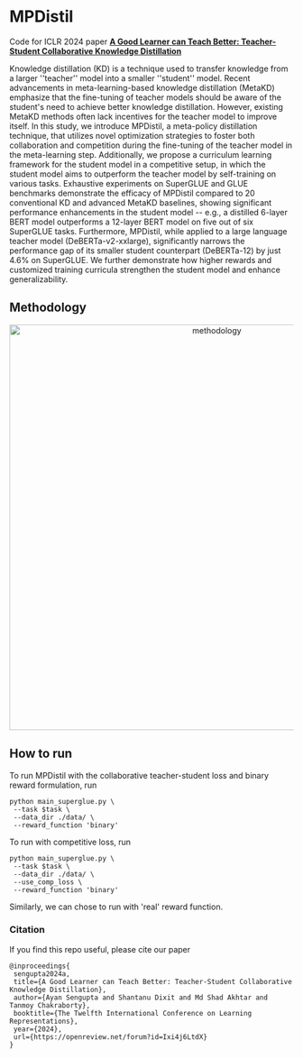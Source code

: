 # MPDistil
Code for ICLR 2024 paper **[A Good Learner can Teach Better: Teacher-Student Collaborative Knowledge Distillation](https://openreview.net/forum?id=Ixi4j6LtdX)**

Knowledge distillation (KD) is a technique used to transfer knowledge from a larger ''teacher'' model into a smaller ''student'' model. Recent advancements in meta-learning-based knowledge distillation (MetaKD) emphasize that the fine-tuning of teacher models should be aware of the student's need to achieve better knowledge distillation. However, existing MetaKD methods often lack incentives for the teacher model to improve itself. In this study, we introduce MPDistil, a meta-policy distillation technique, that utilizes novel optimization strategies to foster both collaboration and competition during the fine-tuning of the teacher model in the meta-learning step. Additionally, we propose a curriculum learning framework for the student model in a competitive setup, in which the student model aims to outperform the teacher model by self-training on various tasks. Exhaustive experiments on SuperGLUE and GLUE benchmarks demonstrate the efficacy of MPDistil compared to 20 conventional KD and advanced MetaKD baselines, showing significant performance enhancements in the student model -- e.g., a distilled 6-layer BERT model outperforms a 12-layer BERT model on five out of six SuperGLUE tasks. Furthermore, MPDistil, while applied to a large language teacher model (DeBERTa-v2-xxlarge), significantly narrows the performance gap of its smaller student counterpart (DeBERTa-12) by just 4.6% on SuperGLUE. We further demonstrate how higher rewards and customized training curricula strengthen the student model and enhance generalizability.

## Methodology
<p align="center">
  <img width="720" alt="methodology" src="https://github.com/notmyname16/MPDistil/assets/88495622/e9444194-08fd-43ad-880b-94232302f449">
</p>

## How to run

To run MPDistil with the collaborative teacher-student loss and binary reward formulation, run

```
python main_superglue.py \
 --task $task \
 --data_dir ./data/ \
 --reward_function 'binary'
```

To run with competitive loss, run

```
python main_superglue.py \
 --task $task \
 --data_dir ./data/ \
 --use_comp_loss \
 --reward_function 'binary'
```

Similarly, we can chose to run with 'real' reward function.

### Citation
If you find this repo useful, please cite our paper
```
@inproceedings{
 sengupta2024a,
 title={A Good Learner can Teach Better: Teacher-Student Collaborative Knowledge Distillation},
 author={Ayan Sengupta and Shantanu Dixit and Md Shad Akhtar and Tanmoy Chakraborty},
 booktitle={The Twelfth International Conference on Learning Representations},
 year={2024},
 url={https://openreview.net/forum?id=Ixi4j6LtdX}
}
```

